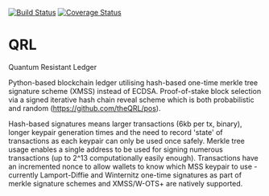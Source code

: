 [![Build Status](https://travis-ci.org/theQRL/QRL.svg?branch=master)](https://travis-ci.org/theQRL/QRL)
[![Coverage Status](https://coveralls.io/repos/github/theQRL/QRL/badge.svg?branch=master)](https://coveralls.io/github/theQRL/QRL?branch=master)

# QRL
Quantum Resistant Ledger 

Python-based blockchain ledger utilising hash-based one-time merkle tree signature scheme (XMSS) instead of ECDSA. Proof-of-stake block selection via a signed iterative hash chain reveal scheme which is both probabilistic and random (https://github.com/theQRL/pos).

Hash-based signatures means larger transactions (6kb per tx, binary), longer keypair generation times and the need to record 'state' of transactions as each keypair can only be used once safely. Merkle tree usage enables a single address to be used for signing numerous transactions (up to 2^13 computationally easily enough). Transactions have an incremented nonce to allow wallets to know which MSS keypair to use - currently Lamport-Diffie and Winternitz one-time signatures as part of merkle signature schemes and XMSS/W-OTS+ are natively supported.






